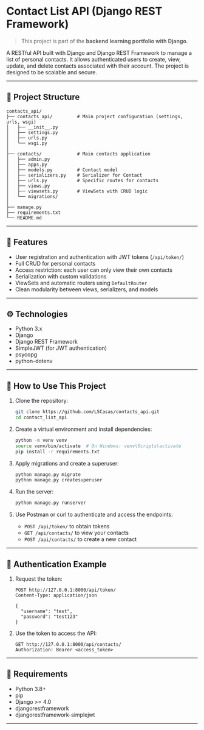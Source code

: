 # Contact List API (Django REST Framework)

> This project is part of the **backend learning portfolio with Django**.

A RESTful API built with Django and Django REST Framework to manage a list of personal contacts. It allows authenticated users to create, view, update, and delete contacts associated with their account. The project is designed to be scalable and secure.

---

## 📁 Project Structure

```
contacts_api/
├── contacts_api/         # Main project configuration (settings, urls, wsgi)
│   ├── __init__.py
│   ├── settings.py
│   ├── urls.py
│   └── wsgi.py
│
├── contacts/             # Main contacts application
│   ├── admin.py
│   ├── apps.py
│   ├── models.py         # Contact model
│   ├── serializers.py    # Serializer for Contact
│   ├── urls.py           # Specific routes for contacts
│   ├── views.py
│   ├── viewsets.py       # ViewSets with CRUD logic
│   └── migrations/
│
├── manage.py
├── requirements.txt
└── README.md
```

---

## 🔐 Features

- User registration and authentication with JWT tokens (`/api/token/`)
- Full CRUD for personal contacts
- Access restriction: each user can only view their own contacts
- Serialization with custom validations
- ViewSets and automatic routers using `DefaultRouter`
- Clean modularity between views, serializers, and models

---

## ⚙️ Technologies

- Python 3.x
- Django
- Django REST Framework
- SimpleJWT (for JWT authentication)
- psycopg
- python-dotenv

---

## 🚀 How to Use This Project

1. Clone the repository:

   ```bash
   git clone https://github.com/LSCasas/contacts_api.git
   cd contact_list_api
   ```

2. Create a virtual environment and install dependencies:

   ```bash
   python -m venv venv
   source venv/bin/activate  # On Windows: venv\Scripts\activate
   pip install -r requirements.txt
   ```

3. Apply migrations and create a superuser:

   ```bash
   python manage.py migrate
   python manage.py createsuperuser
   ```

4. Run the server:

   ```bash
   python manage.py runserver
   ```

5. Use Postman or curl to authenticate and access the endpoints:

   - `POST /api/token/` to obtain tokens
   - `GET /api/contacts/` to view your contacts
   - `POST /api/contacts/` to create a new contact

---

## 🧪 Authentication Example

1. Request the token:

   ```
   POST http://127.0.0.1:8000/api/token/
   Content-Type: application/json

   {
     "username": "test",
     "password": "test123"
   }
   ```

2. Use the token to access the API:

   ```
   GET http://127.0.0.1:8000/api/contacts/
   Authorization: Bearer <access_token>
   ```

---

## 📌 Requirements

- Python 3.8+
- pip
- Django >= 4.0
- djangorestframework
- djangorestframework-simplejwt

---
